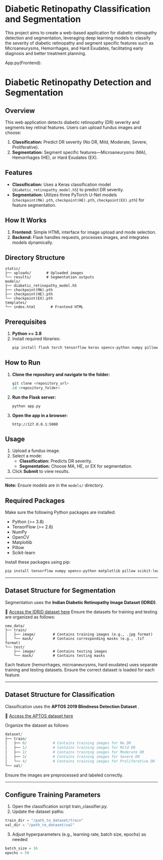 # Diabetic Retinopathy Classification and Segmentation

This project aims to create a web-based application for diabetic retinopathy detection and segmentation, leveraging deep learning models to classify the severity of diabetic retinopathy and segment specific features such as Microaneurysms, Hemorrhages, and Hard Exudates, facilitating early diagnosis and better treatment planning.

App.py(Frontend):
# Diabetic Retinopathy Detection and Segmentation  

## Overview  
This web application detects diabetic retinopathy (DR) severity and segments key retinal features. Users can upload fundus images and choose:  
1. **Classification:** Predict DR severity (No DR, Mild, Moderate, Severe, Proliferative).  
2. **Segmentation:** Segment specific features—Microaneurysms (MA), Hemorrhages (HE), or Hard Exudates (EX).  

## Features  
- **Classification:** Uses a Keras classification model (`diabetic_retinopathy_model.h5`) to predict DR severity.  
- **Segmentation:** Utilizes three PyTorch U-Net models (`checkpoint(MA).pth`, `checkpoint(HE).pth`, `checkpoint(EX).pth`) for feature segmentation.  

## How It Works  
1. **Frontend:** Simple HTML interface for image upload and mode selection.  
2. **Backend:** Flask handles requests, processes images, and integrates models dynamically.  

## Directory Structure  
```  
static/  
├── uploads/       # Uploaded images  
└── results/       # Segmentation outputs  
models/  
├── diabetic_retinopathy_model.h5  
├── checkpoint(MA).pth  
├── checkpoint(HE).pth  
└── checkpoint(EX).pth  
templates/  
└── index.html       # Frontend HTML  
```  

## Prerequisites  
1. **Python >= 3.8**  
2. Install required libraries:  
   ```bash  
   pip install flask torch tensorflow keras opencv-python numpy pillow  
   ```  

## How to Run  
1. **Clone the repository and navigate to the folder:**  
   ```bash  
   git clone <repository_url>  
   cd <repository_folder>  
   ```  
2. **Run the Flask server:**  
   ```bash  
   python app.py  
   ```  
3. **Open the app in a browser:**  
   ```
   http://127.0.0.1:5000  
   ```  

## Usage  
1. Upload a fundus image.  
2. Select a mode:  
   - **Classification:** Predicts DR severity.  
   - **Segmentation:** Choose MA, HE, or EX for segmentation.  
3. Click **Submit** to view results.  

---  
**Note:** Ensure models are in the `models/` directory.

## Required Packages  
Make sure the following Python packages are installed:  
- Python (>= 3.8)  
- TensorFlow (>= 2.6)  
- NumPy  
- OpenCV  
- Matplotlib  
- Pillow  
- Scikit-learn  

Install these packages using pip:  
```bash  
pip install tensorflow numpy opencv-python matplotlib pillow scikit-learn  
```  

---

## Dataset Structure for Segmentation

Segmentation uses the **Indian Diabetic Retinopathy Image Dataset (IDRiD)**.

🔗 [Access the IDRiD dataset here](http://ieee-dataport.org/open-access/indian-diabetic-retinopathy-image-dataset-idrid)
Ensure the datasets for training and testing are organized as follows:  
```  
new_data/  
├── train/  
│   ├── image/        # Contains training images (e.g., .jpg format)  
│   └── mask/         # Contains corresponding masks (e.g., .tif format)  
└── test/  
    ├── image/        # Contains testing images  
    └── mask/         # Contains testing masks  
```  

Each feature (hemorrhages, microaneurysms, hard exudates) uses separate training and testing datasets. Ensure the correct dataset is loaded for each feature. 


---
## Dataset Structure for Classification

Classification uses the **APTOS 2019 Blindness Detection Dataset** .

🔗 [Access the APTOS dataset here](https://www.kaggle.com/competitions/aptos2019-blindness-detection/data)

Organize the dataset as follows:
```python
dataset/  
├── train/  
│   ├── 0/            # Contains training images for No DR  
│   ├── 1/            # Contains training images for Mild DR  
│   ├── 2/            # Contains training images for Moderate DR  
│   ├── 3/            # Contains training images for Severe DR  
│   └── 4/            # Contains training images for Proliferative DR  
└── val/ 
```
Ensure the images are preprocessed and labeled correctly.

---

## Configure Training Parameters
1. Open the classification script train_classifier.py.
2. Update the dataset paths:

```python
train_dir = "/path_to_dataset/train"
val_dir = "/path_to_dataset/val"
```

3. Adjust hyperparameters (e.g., learning rate, batch size, epochs) as needed

```python
batch_size = 16
epochs = 50
```

